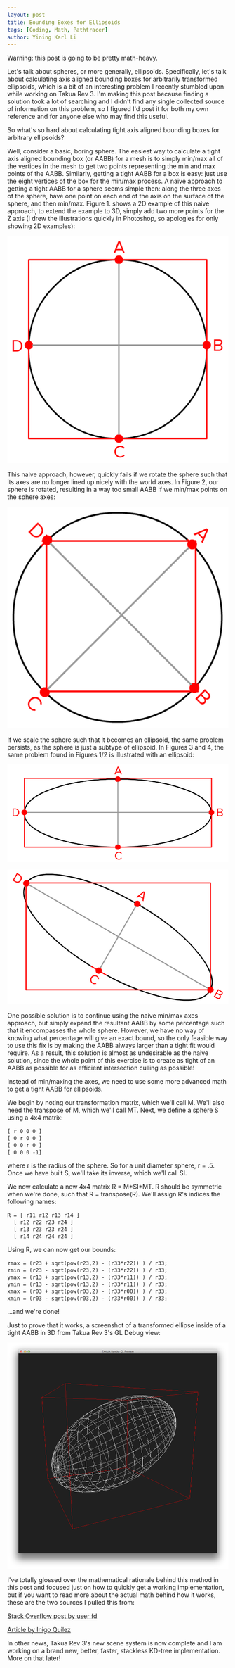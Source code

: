 ```yaml
---
layout: post
title: Bounding Boxes for Ellipsoids
tags: [Coding, Math, Pathtracer]
author: Yining Karl Li
---
```


Warning\: this post is going to be pretty math-heavy.

Let's talk about spheres, or more generally, ellipsoids. Specifically, let's talk about calculating axis aligned bounding boxes for arbitrarily transformed ellipsoids, which is a bit of an interesting problem I recently stumbled upon while working on Takua Rev 3. I'm making this post because finding a solution took a lot of searching and I didn't find any single collected source of information on this problem, so I figured I'd post it for both my own reference and for anyone else who may find this useful.

So what's so hard about calculating tight axis aligned bounding boxes for arbitrary ellipsoids?

Well, consider a basic, boring sphere. The easiest way to calculate a tight axis aligned bounding box (or AABB) for a mesh is to simply min/max all of the vertices in the mesh to get two points representing the min and max points of the AABB. Similarly, getting a tight AABB for a box is easy: just use the eight vertices of the box for the min/max process. A naive approach to getting a tight AABB for a sphere seems simple then: along the three axes of the sphere, have one point on each end of the axis on the surface of the sphere, and then min/max. Figure 1. shows a 2D example of this naive approach, to extend the example to 3D, simply add two more points for the Z axis (I drew the illustrations quickly in Photoshop, so apologies for only showing 2D examples):

[![Figure 1.](/content/images/2013/Feb/figure1.png)](/content/images/2013/Feb/figure1.png)

This naive approach, however, quickly fails if we rotate the sphere such that its axes are no longer lined up nicely with the world axes. In Figure 2, our sphere is rotated, resulting in a way too small AABB if we min/max points on the sphere axes:

[![Figure 2.](/content/images/2013/Feb/figure2.png)](/content/images/2013/Feb/figure2.png)

If we scale the sphere such that it becomes an ellipsoid, the same problem persists, as the sphere is just a subtype of ellipsoid. In Figures 3 and 4, the same problem found in Figures 1/2 is illustrated with an ellipsoid:

[![Figure 3.](/content/images/2013/Feb/figure3.png)](/content/images/2013/Feb/figure3.png)

[![Figure 4.](/content/images/2013/Feb/figure4.png)](/content/images/2013/Feb/figure4.png)

One possible solution is to continue using the naive min/max axes approach, but simply expand the resultant AABB by some percentage such that it encompasses the whole sphere. However, we have no way of knowing what percentage will give an exact bound, so the only feasible way to use this fix is by making the AABB always larger than a tight fit would require. As a result, this solution is almost as undesirable as the naive solution, since the whole point of this exercise is to create as tight of an AABB as possible for as efficient intersection culling as possible!

Instead of min/maxing the axes, we need to use some more advanced math to get a tight AABB for ellipsoids.

We begin by noting our transformation matrix, which we'll call M. We'll also need the transpose of M, which we'll call MT. Next, we define a sphere S using a 4x4 matrix:

	[ r 0 0 0 ]
	[ 0 r 0 0 ]
	[ 0 0 r 0 ]
	[ 0 0 0 -1] 

where r is the radius of the sphere. So for a unit diameter sphere, r = .5. Once we have built S, we'll take its inverse, which we'll call SI.

We now calculate a new 4x4 matrix R = M\*SI\*MT. R should be symmetric when we're done, such that R = transpose(R). We'll assign R's indices the following names:

	R = [ r11 r12 r13 r14 ] 
      [ r12 r22 r23 r24 ] 
      [ r13 r23 r23 r24 ] 
      [ r14 r24 r24 r24 ] 
      
Using R, we can now get our bounds:

	zmax = (r23 + sqrt(pow(r23,2) - (r33*r22)) ) / r33; 
  	zmin = (r23 - sqrt(pow(r23,2) - (r33*r22)) ) / r33; 
  	ymax = (r13 + sqrt(pow(r13,2) - (r33*r11)) ) / r33; 
  	ymin = (r13 - sqrt(pow(r13,2) - (r33*r11)) ) / r33; 
  	xmax = (r03 + sqrt(pow(r03,2) - (r33*r00)) ) / r33; 
  	xmin = (r03 - sqrt(pow(r03,2) - (r33*r00)) ) / r33; 
    
...and we're done!

Just to prove that it works, a screenshot of a transformed ellipse inside of a tight AABB in 3D from Takua Rev 3's GL Debug view:

[![](/content/images/2013/Feb/takua_ellipse.png)](/content/images/2013/Feb/takua_ellipse.png)

I've totally glossed over the mathematical rationale behind this method in this post and focused just on how to quickly get a working implementation, but if you want to read more about the actual math behind how it works, these are the two sources I pulled this from:

[Stack Overflow post by user fd](http://stackoverflow.com/a/4369956)

[Article by Inigo Quilez](http://www.iquilezles.org/www/articles/ellipses/ellipses.htm)

In other news, Takua Rev 3's new scene system is now complete and I am working on a brand new, better, faster, stackless KD-tree implementation. More on that later!
